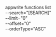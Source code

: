 appwrite functions list \
        --search="[SEARCH]" \
        --limit="0" \
        --offset="0" \
        --orderType="ASC"
